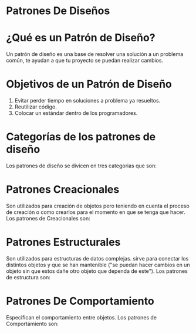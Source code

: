 # Patrones De Diseños

# ¿Qué es un Patrón de Diseño?
Un patrón de diseño es una base de resolver una solución a un problema común, te ayudan a que tu proyecto se puedan realizar cambios.

# Objetivos  de un Patrón de  Diseño
1. Evitar perder tiempo en soluciones a problema ya resueltos.
2. Reutilizar código.
3. Colocar un estándar dentro de los programadores.

# Categorías de los patrones de diseño
Los patrones de diseño se divicen en tres categorias que son:

# Patrones Creacionales
Son utilizados para creación de objetos pero teniendo en cuenta el proceso de creación o como crearlos para el momento en que se tenga que hacer.
Los patrones de Creacionales son:

# Patrones Estructurales
Son utilizados para estructuras  de datos complejas. sirve para conectar los distintos objetos y que se han mantenible ("se puedan hacer cambios en  un objeto sin que estos dañe otro objeto que dependa de este").
Los patrones de estructura son:

# Patrones De Comportamiento
Especifican el comportamiento entre objetos.
Los patrones de Comportamiento son:
